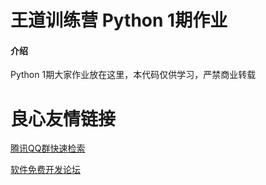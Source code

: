 # 王道训练营 Python 1期作业

#### 介绍
Python 1期大家作业放在这里，本代码仅供学习，严禁商业转载




 # 良心友情链接

[腾讯QQ群快速检索](http://u.720life.cn/s/8cf73f7c)

[软件免费开发论坛](http://u.720life.cn/s/bbb01dc0)